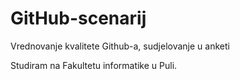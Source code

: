# GitHub-scenarij
Vrednovanje kvalitete Github-a, sudjelovanje u anketi

Studiram na Fakultetu informatike u Puli.
